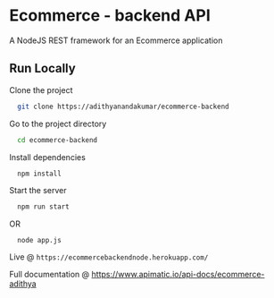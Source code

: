 # Ecommerce - backend API

A NodeJS REST framework for an Ecommerce application


## Run Locally

Clone the project

```bash
  git clone https://adithyanandakumar/ecommerce-backend
```

Go to the project directory

```bash
  cd ecommerce-backend
```

Install dependencies

```bash
  npm install
```

Start the server

```bash
  npm run start
```
  OR
```
  node app.js
```

Live @ ```https://ecommercebackendnode.herokuapp.com/```

Full documentation @ https://www.apimatic.io/api-docs/ecommerce-adithya









